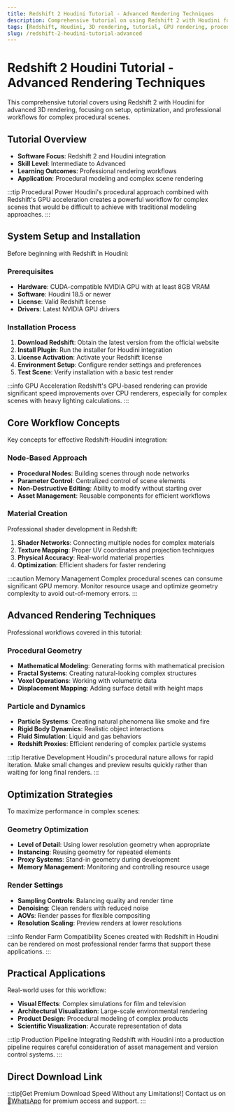 ```yaml
---
title: Redshift 2 Houdini Tutorial - Advanced Rendering Techniques
description: Comprehensive tutorial on using Redshift 2 with Houdini for advanced 3D rendering, covering setup, optimization, and professional workflows.
tags: [Redshift, Houdini, 3D rendering, tutorial, GPU rendering, procedural modeling, VFX, animation]
slug: /redshift-2-houdini-tutorial-advanced
---
```


# Redshift 2 Houdini Tutorial - Advanced Rendering Techniques

This comprehensive tutorial covers using Redshift 2 with Houdini for advanced 3D rendering, focusing on setup, optimization, and professional workflows for complex procedural scenes.

## Tutorial Overview

- **Software Focus**: Redshift 2 and Houdini integration
- **Skill Level**: Intermediate to Advanced
- **Learning Outcomes**: Professional rendering workflows
- **Application**: Procedural modeling and complex scene rendering

:::tip Procedural Power
Houdini's procedural approach combined with Redshift's GPU acceleration creates a powerful workflow for complex scenes that would be difficult to achieve with traditional modeling approaches.
:::

## System Setup and Installation

Before beginning with Redshift in Houdini:

### Prerequisites

- **Hardware**: CUDA-compatible NVIDIA GPU with at least 8GB VRAM
- **Software**: Houdini 18.5 or newer
- **License**: Valid Redshift license
- **Drivers**: Latest NVIDIA GPU drivers

### Installation Process

1. **Download Redshift**: Obtain the latest version from the official website
2. **Install Plugin**: Run the installer for Houdini integration
3. **License Activation**: Activate your Redshift license
4. **Environment Setup**: Configure render settings and preferences
5. **Test Scene**: Verify installation with a basic test render

:::info GPU Acceleration
Redshift's GPU-based rendering can provide significant speed improvements over CPU renderers, especially for complex scenes with heavy lighting calculations.
:::

## Core Workflow Concepts

Key concepts for effective Redshift-Houdini integration:

### Node-Based Approach

- **Procedural Nodes**: Building scenes through node networks
- **Parameter Control**: Centralized control of scene elements
- **Non-Destructive Editing**: Ability to modify without starting over
- **Asset Management**: Reusable components for efficient workflows

### Material Creation

Professional shader development in Redshift:

1. **Shader Networks**: Connecting multiple nodes for complex materials
2. **Texture Mapping**: Proper UV coordinates and projection techniques
3. **Physical Accuracy**: Real-world material properties
4. **Optimization**: Efficient shaders for faster rendering

:::caution Memory Management
Complex procedural scenes can consume significant GPU memory. Monitor resource usage and optimize geometry complexity to avoid out-of-memory errors.
:::

## Advanced Rendering Techniques

Professional workflows covered in this tutorial:

### Procedural Geometry

- **Mathematical Modeling**: Generating forms with mathematical precision
- **Fractal Systems**: Creating natural-looking complex structures
- **Voxel Operations**: Working with volumetric data
- **Displacement Mapping**: Adding surface detail with height maps

### Particle and Dynamics

- **Particle Systems**: Creating natural phenomena like smoke and fire
- **Rigid Body Dynamics**: Realistic object interactions
- **Fluid Simulation**: Liquid and gas behaviors
- **Redshift Proxies**: Efficient rendering of complex particle systems

:::tip Iterative Development
Houdini's procedural nature allows for rapid iteration. Make small changes and preview results quickly rather than waiting for long final renders.
:::

## Optimization Strategies

To maximize performance in complex scenes:

### Geometry Optimization

- **Level of Detail**: Using lower resolution geometry when appropriate
- **Instancing**: Reusing geometry for repeated elements
- **Proxy Systems**: Stand-in geometry during development
- **Memory Management**: Monitoring and controlling resource usage

### Render Settings

- **Sampling Controls**: Balancing quality and render time
- **Denoising**: Clean renders with reduced noise
- **AOVs**: Render passes for flexible compositing
- **Resolution Scaling**: Preview renders at lower resolutions

:::info Render Farm Compatibility
Scenes created with Redshift in Houdini can be rendered on most professional render farms that support these applications.
:::

## Practical Applications

Real-world uses for this workflow:

- **Visual Effects**: Complex simulations for film and television
- **Architectural Visualization**: Large-scale environmental rendering
- **Product Design**: Procedural modeling of complex products
- **Scientific Visualization**: Accurate representation of data

:::tip Production Pipeline
Integrating Redshift with Houdini into a production pipeline requires careful consideration of asset management and version control systems.
:::

## Direct Download Link
:::tip[Get Premium Download Speed Without any Limitations!]
Contact us on [💬WhatsApp](https://wa.me/+8613237610083) for premium  access and support.
:::